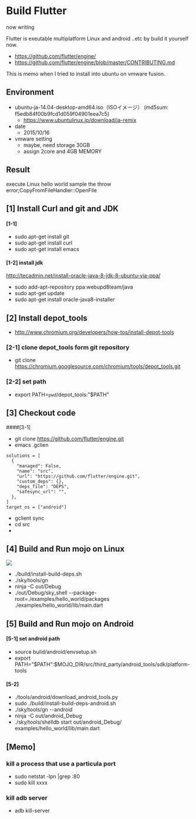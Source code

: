 # Build Flutter 

now writing

Flutter is exeutable multiplatform Linux and android ..etc by build it  yourself now.

* https://github.com/flutter/engine/
* https://github.com/flutter/engine/blob/master/CONTRIBUTING.md

This is memo when I tried to install into ubuntu on vmware fusion. 

## Environment 
* ubuntu-ja-14.04-desktop-amd64.iso（ISOイメージ） (md5sum: f5edb84f00b9fcd1d059f04901eea7c5)
  * https://www.ubuntulinux.jp/download/ja-remix
* date
  * 2015/10/16
* vmware setting 
  * maybe, need storage 30GB
  * assign 2core and 4GB MEMORY

## Result 
execute Linux hello world sample the throw error;CopyFromFileHandler::OpenFile

## [1] Install Curl and git and JDK
#### [1-1]
* sudo apt-get install git
* sudo apt-get install curl
* sudo apt-get install emacs

#### [1-2] install jdk
http://tecadmin.net/install-oracle-java-8-jdk-8-ubuntu-via-ppa/

* sudo add-apt-repository ppa:webupd8team/java
* sudo apt-get update
* sudo apt-get install oracle-java8-installer


## [2] Install depot_tools
* http://www.chromium.org/developers/how-tos/install-depot-tools

### [2-1] clone depot_tools form git repository
* git clone https://chromium.googlesource.com/chromium/tools/depot_tools.git

### [2-2] set path
* export PATH=`pwd`/depot_tools:"$PATH"

## [3] Checkout code
####[3-1]
* git clone https://github.com/flutter/engine.git
* emacs .gclien
```
solutions = [
  {
    "managed": False,
    "name": "src",
    "url": "https://github.com/flutter/engine.git",
    "custom_deps": {},
    "deps_file": "DEPS",
    "safesync_url": "",
  },
]
target_os = ["android"]
```
* gclient sync
* cd src
* 

## [4] Build and Run mojo on Linux
![](mono_na_sample.png)
* ./build/install-build-deps.sh
* ./sky/tools/gn
* ninja -C out/Debug
*  ./out/Debug/sky_shell --package-root=./examples/hello_world/packages  ./examples/hello_world/lib/main.dart 



## [5] Build and Run mojo on Android
#### [5-1] set android path
* source build/android/envsetup.sh
* export PATH="$PATH":$MOJO_DIR/src/third_party/android_tools/sdk/platform-tools

#### [5-2]
* ./tools/android/download_android_tools.py
* sudo ./build/install-build-deps-android.sh
* ./sky/tools/gn --android
* ninja -C out/android_Debug
* ./sky/tools/shelldb start out/android_Debug/ examples/hello_world/lib/main.dart



## [Memo]
### kill a process that use a particula port
* sudo netstat -lpn |grep :80
* sudo kill xxxx


### kill adb server
* adb kill-server

